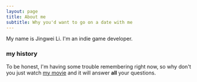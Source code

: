 ```yaml
---
layout: page
title: About me
subtitle: Why you'd want to go on a date with me
---
```


My name is Jingwei Li. I'm an indie game developer.

### my history

To be honest, I'm having some trouble remembering right now, so why don't you just watch [my movie](https://en.wikipedia.org/wiki/The_Princess_Bride_%28film%29) and it will answer **all** your questions.
